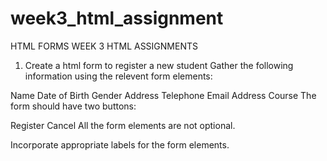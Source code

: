 # week3_html_assignment
 HTML FORMS
 WEEK 3 HTML ASSIGNMENTS
 1. Create a html form to register a new student
Gather the following information using the relevent form elements:

Name
Date of Birth
Gender
Address
Telephone
Email Address
Course
The form should have two buttons:

Register
Cancel
All the form elements are not optional.

Incorporate appropriate labels for the form elements.
